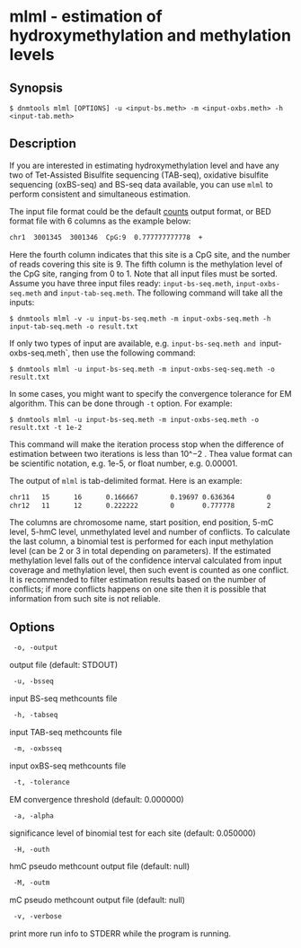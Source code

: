 # mlml - estimation of hydroxymethylation and methylation levels

## Synopsis
```
$ dnmtools mlml [OPTIONS] -u <input-bs.meth> -m <input-oxbs.meth> -h <input-tab.meth>
```

## Description

If you are interested in estimating hydroxymethylation level and have
any two of Tet-Assisted Bisulfite sequencing (TAB-seq), oxidative
bisulfite sequencing (oxBS-seq) and BS-seq data available, you can use
`mlml`  to perform consistent and simultaneous estimation.

The input file format could be the default
[counts](../counts) output format,
or BED format file with 6 columns as the example below:

```txt
chr1  3001345  3001346  CpG:9  0.777777777778  +
```

Here the fourth column indicates that this site is a CpG site, and the
number of reads covering this site is 9. The fifth column is the
methylation level of the CpG site, ranging from 0 to 1. Note that all
input files must be sorted. Assume you have three input files ready:
`input-bs-seq.meth`, `input-oxbs-seq.meth` and `input-tab-seq.meth`.
The following command will take all the inputs:

```shell
$ dnmtools mlml -v -u input-bs-seq.meth -m input-oxbs-seq.meth -h input-tab-seq.meth -o result.txt
```

If only two types of input are available, e.g. `input-bs-seq.meth and
`input-oxbs-seq.meth`, then use the following command:

```shell
$ dnmtools mlml -u input-bs-seq.meth -m input-oxbs-seq-seq.meth -o result.txt
```

In some cases, you might want to specify the convergence tolerance for
EM algorithm. This can be done through `-t` option.  For example:

```shell
$ dnmtools mlml -u input-bs-seq.meth -m input-oxbs-seq.meth -o result.txt -t 1e-2
```

This command will make the iteration process stop when the difference
of estimation between two iterations is less than 10^−2 . Thea value
format can be scientific notation, e.g. 1e-5, or float number, e.g.
0.00001.

The output of `mlml` is tab-delimited format. Here is an example:

```txt
chr11   15      16      0.166667        0.19697 0.636364        0
chr12   11      12      0.222222        0       0.777778        2
```

The columns are chromosome name, start position, end position, 5-mC
level, 5-hmC level, unmethylated level and number of conflicts. To
calculate the last column, a binomial test is performed for each input
methylation level (can be 2 or 3 in total depending on parameters). If
the estimated methylation level falls out of the confidence interval
calculated from input coverage and methylation level, then such event
is counted as one conflict. It is recommended to filter estimation
results based on the number of conflicts; if more conflicts happens on
one site then it is possible that information from such site is not
reliable.

## Options

```txt
 -o, -output
```
output file (default: STDOUT)

```txt
 -u, -bsseq
```
input BS-seq methcounts file
```txt
 -h, -tabseq
```
input TAB-seq methcounts file
```txt
 -m, -oxbsseq
```
input oxBS-seq methcounts file
```txt
 -t, -tolerance
```
EM convergence threshold (default: 0.000000)
```txt
 -a, -alpha
```
significance level of binomial test for each site (default: 0.050000)
```txt
 -H, -outh
```
hmC pseudo methcount output file (default: null)
```txt
 -M, -outm
```
mC pseudo methcount output file (default: null)
```txt
 -v, -verbose
```
print more run info to STDERR while the program is running.



